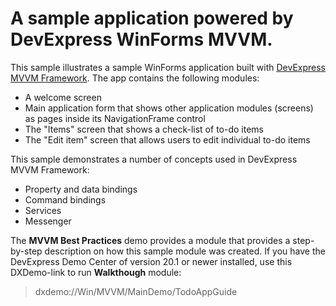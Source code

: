 # A sample application powered by DevExpress WinForms MVVM.

This sample illustrates a sample WinForms application built with [DevExpress MVVM Framework](https://docs.devexpress.com/WindowsForms/113955/build-an-application/winforms-mvvm). The app contains the following modules:

* A welcome screen
* Main application form that shows other application modules (screens) as pages inside its NavigationFrame control
* The "Items" screen that shows a check-list of to-do items
* The "Edit item" screen that allows users to edit individual to-do items

This sample demonstrates a number of concepts used in DevExpress MVVM Framework:

* Property and data bindings
* Command bindings
* Services
* Messenger

The **MVVM Best Practices** demo provides a module that provides a step-by-step description on how this sample module was created.
If you have the DevExpress Demo Center of version 20.1 or newer installed, use this DXDemo-link to run **Walkthough** module:
> dxdemo://Win/MVVM/MainDemo/TodoAppGuide
